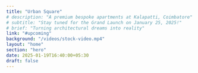 ```yaml
---
title: "Urban Square"
# description: "A premium bespoke apartments at Kalapatti, Coimbatore"
# subtitle: "Stay tuned for the Grand Launch on January 25, 2025!"
# brief: "Turning architectural dreams into reality"
link: "#upcoming"
background: "/videos/stock-video.mp4"
layout: "home"
section: "hero"
date: 2025-01-19T16:40:00+05:30
draft: false
---
```



<!-- Video by Tom Fisk: https://www.pexels.com/video/high-rise-buildings-in-indonesia-4984216/ -->
